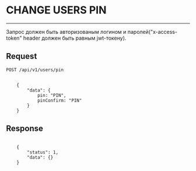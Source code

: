 # CHANGE USERS PIN
-------------
Запрос должен быть авторизованым логином и паролей("x-access-token" header должен быть равным jwt-токену).
## Request

    POST /api/v1/users/pin

```JSON5

    {
        "data": {
            pin: "PIN",
            pinConfirm: "PIN"
        }
    }

```

## Response

```JSON5

    {
        "status": 1,
        "data": {}
    }

```